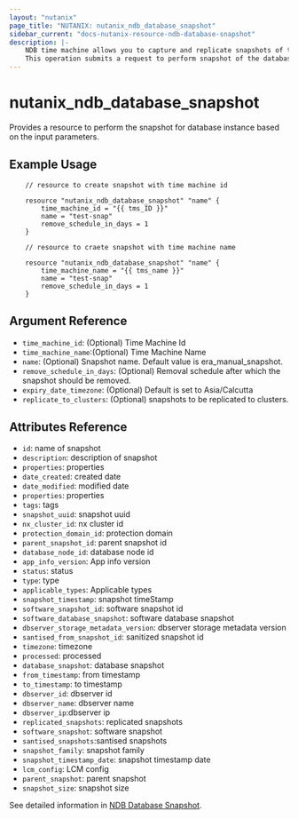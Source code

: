 ```yaml
---
layout: "nutanix"
page_title: "NUTANIX: nutanix_ndb_database_snapshot"
sidebar_current: "docs-nutanix-resource-ndb-database-snapshot"
description: |-
    NDB time machine allows you to capture and replicate snapshots of the source database across multiple clusters (as defined in the DAM policy) at the time and frequency specified in the schedule. 
    This operation submits a request to perform snapshot of the database instance in Nutanix database service (NDB).
---
```


# nutanix_ndb_database_snapshot

Provides a resource to perform the snapshot for database instance based on the input parameters. 

## Example Usage

```hcl
    // resource to create snapshot with time machine id

    resource "nutanix_ndb_database_snapshot" "name" {
        time_machine_id = "{{ tms_ID }}"
        name = "test-snap"
        remove_schedule_in_days = 1
    }

    // resource to craete snapshot with time machine name

    resource "nutanix_ndb_database_snapshot" "name" {
        time_machine_name = "{{ tms_name }}"
        name = "test-snap"
        remove_schedule_in_days = 1
    }

```

## Argument Reference

* `time_machine_id`: (Optional) Time Machine Id
* `time_machine_name`:(Optional) Time Machine Name
* `name`: (Optional) Snapshot name. Default value is era_manual_snapshot. 
* `remove_schedule_in_days`: (Optional) Removal schedule after which the snapshot should be removed.
* `expiry_date_timezone`: (Optional) Default is set to Asia/Calcutta
* `replicate_to_clusters`: (Optional) snapshots to be replicated to clusters. 


## Attributes Reference

* `id`: name of snapshot
* `description`: description of snapshot
* `properties`: properties 
* `date_created`: created date
* `date_modified`: modified date
* `properties`: properties 
* `tags`: tags
* `snapshot_uuid`: snapshot uuid 
* `nx_cluster_id`: nx cluster id
* `protection_domain_id`: protection domain
* `parent_snapshot_id`: parent snapshot id
* `database_node_id`: database node id
* `app_info_version`: App info version
* `status`: status
* `type`: type
* `applicable_types`: Applicable types
* `snapshot_timestamp`: snapshot timeStamp
* `software_snapshot_id`: software snapshot id
* `software_database_snapshot`: software database snapshot
* `dbserver_storage_metadata_version`: dbserver storage metadata version
* `santised_from_snapshot_id`: sanitized  snapshot id
* `timezone`: timezone
* `processed`: processed
* `database_snapshot`: database snapshot
* `from_timestamp`: from timestamp
* `to_timestamp`: to timestamp
* `dbserver_id`: dbserver id
* `dbserver_name`: dbserver name
* `dbserver_ip`:dbserver ip
* `replicated_snapshots`: replicated snapshots
* `software_snapshot`: software snapshot
* `santised_snapshots`:santised snapshots
* `snapshot_family`: snapshot family
* `snapshot_timestamp_date`: snapshot timestamp date
* `lcm_config`: LCM config
* `parent_snapshot`: parent snapshot
* `snapshot_size`: snapshot size


See detailed information in [NDB Database Snapshot](https://www.nutanix.dev/api_references/ndb/#/ca9e7ed109f08-take-snapshot).